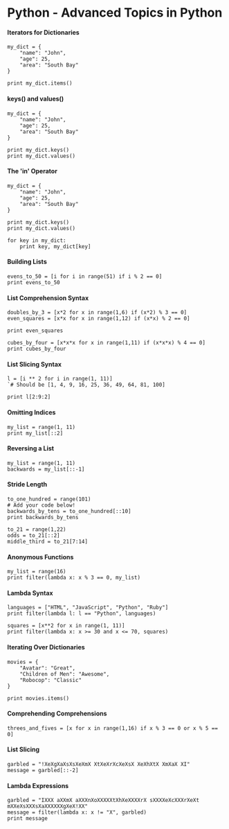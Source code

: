 # Python - Advanced Topics in Python

#### Iterators for Dictionaries

```
my_dict = {
    "name": "John",
    "age": 25,
    "area": "South Bay"
}

print my_dict.items()
```

#### keys() and values()

```
my_dict = {
    "name": "John",
    "age": 25,
    "area": "South Bay"
}

print my_dict.keys()
print my_dict.values()
```

#### The 'in' Operator

```
my_dict = {
    "name": "John",
    "age": 25,
    "area": "South Bay"
}

print my_dict.keys()
print my_dict.values()

for key in my_dict:
    print key, my_dict[key]
```

#### Building Lists

```
evens_to_50 = [i for i in range(51) if i % 2 == 0]
print evens_to_50
```

#### List Comprehension Syntax

```
doubles_by_3 = [x*2 for x in range(1,6) if (x*2) % 3 == 0]
even_squares = [x*x for x in range(1,12) if (x*x) % 2 == 0]

print even_squares
```

```
cubes_by_four = [x*x*x for x in range(1,11) if (x*x*x) % 4 == 0]
print cubes_by_four
```

#### List Slicing Syntax

```
l = [i ** 2 for i in range(1, 11)]
`# Should be [1, 4, 9, 16, 25, 36, 49, 64, 81, 100]

print l[2:9:2]
```

#### Omitting Indices

```
my_list = range(1, 11) 
print my_list[::2]
```

#### Reversing a List

```
my_list = range(1, 11)
backwards = my_list[::-1]
```

#### Stride Length

```
to_one_hundred = range(101)
# Add your code below!
backwards_by_tens = to_one_hundred[::10]
print backwards_by_tens
```

```
to_21 = range(1,22)
odds = to_21[::2]
middle_third = to_21[7:14]
```

#### Anonymous Functions

```
my_list = range(16)
print filter(lambda x: x % 3 == 0, my_list)
```

#### Lambda Syntax

```
languages = ["HTML", "JavaScript", "Python", "Ruby"]
print filter(lambda l: l == "Python", languages)
```

```
squares = [x**2 for x in range(1, 11)]
print filter(lambda x: x >= 30 and x <= 70, squares)
```

#### Iterating Over Dictionaries

```
movies = {
	"Avatar": "Great",
	"Children of Men": "Awesome",
	"Robocop": "Classic"
}

print movies.items()
```

#### Comprehending Comprehensions

```
threes_and_fives = [x for x in range(1,16) if x % 3 == 0 or x % 5 == 0]
```

#### List Slicing

```
garbled = "!XeXgXaXsXsXeXmX XtXeXrXcXeXsX XeXhXtX XmXaX XI"
message = garbled[::-2]
```

#### Lambda Expressions

```
garbled = "IXXX aXXmX aXXXnXoXXXXXtXhXeXXXXrX sXXXXeXcXXXrXeXt mXXeXsXXXsXaXXXXXXgXeX!XX"
message = filter(lambda x: x != "X", garbled)
print message
```